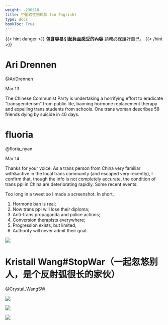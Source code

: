 ```yaml
---
weight: -230518
title: 中国跨性别现状 (in English)
type: docs
bookToc: True
---
```


{{< hint danger >}}
**包含容易引起負面感受的內容**
請務必保護好自己。
{{< /hint >}}

# Ari Drennen

@AriDrennen

Mar 13

The Chinese Communist Party is undertaking a horrifying effort to eradicate “transgenderism” from public life, banning hormone replacement therapy and expelling trans students from schools. One trans woman describes 58 friends dying by suicide in 40 days.

# fluoria

@floria_nyan

Mar 14

Thanks for your voice. As a trans person from China very familiar with&active in the local trans community (and escaped very recently), I confirm that, though the info is not completely accurate, the condition of trans ppl in China are deteriorating rapidly. Some recent events:

Too long in a tweet so I made a screenshot. In short,
1. Hormone ban is real;
1. Now trans ppl will lose their diploma;
1. Anti-trans propaganda and police actions;
1. Conversion therapists everywhere;
1. Progression exists, but limited;
1. Authority will never admit their goal.

![](https://web.archive.org/web/20230317204132im_/https://pbs.twimg.com/media/FrN8YLEWcAEpp0k?format=png&name=large)

# Kristall Wang#StopWar（一起忽悠别人，是个反射弧很长的家伙）

@Crystal_WangSW

![](https://web.archive.org/web/20230317204132im_/https://pbs.twimg.com/media/FrZIR6lXwAI3yKQ?format=jpg&name=large)

![](https://web.archive.org/web/20230317204132im_/https://pbs.twimg.com/media/FrZIR6lX0AMamY4?format=jpg&name=large)

![](https://web.archive.org/web/20230317204132im_/https://pbs.twimg.com/media/FrZIR6jXoAIJVJI?format=jpg&name=large)